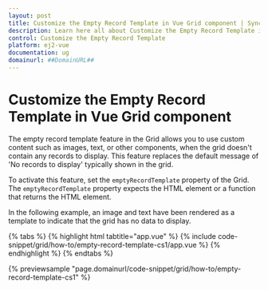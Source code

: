 ```yaml
---
layout: post
title: Customize the Empty Record Template in Vue Grid component | Syncfusion
description: Learn here all about Customize the Empty Record Template in Syncfusion Vue Grid component of Syncfusion Essential JS 2 and more.
control: Customize the Empty Record Template 
platform: ej2-vue
documentation: ug
domainurl: ##DomainURL##
---
```


# Customize the Empty Record Template in Vue Grid component

The empty record template feature in the Grid allows you to use custom content such as images, text, or other components, when the grid doesn't contain any records to display. This feature replaces the default message of 'No records to display' typically shown in the grid.

To activate this feature, set the `emptyRecordTemplate` property of the Grid. The `emptyRecordTemplate` property expects the HTML element or a function that returns the HTML element.

In the following example, an image and text have been rendered as a template to indicate that the grid has no data to display.

{% tabs %}
{% highlight html tabtitle="app.vue" %}
{% include code-snippet/grid/how-to/empty-record-template-cs1/app.vue %}
{% endhighlight %}
{% endtabs %}
        
{% previewsample "page.domainurl/code-snippet/grid/how-to/empty-record-template-cs1" %}